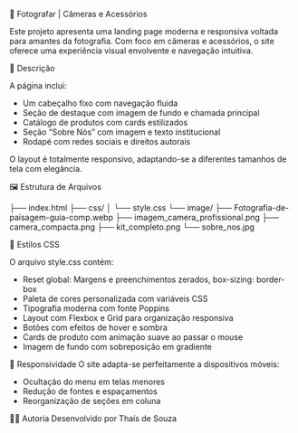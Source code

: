 📸 Fotografar | Câmeras e Acessórios

Este projeto apresenta uma landing page moderna e responsiva voltada para amantes da fotografia. Com foco em câmeras e acessórios, o site oferece uma experiência visual envolvente e navegação intuitiva.

🧾 Descrição

A página inclui:

- Um cabeçalho fixo com navegação fluida
- Seção de destaque com imagem de fundo e chamada principal
- Catálogo de produtos com cards estilizados
- Seção “Sobre Nós” com imagem e texto institucional
- Rodapé com redes sociais e direitos autorais
  
O layout é totalmente responsivo, adaptando-se a diferentes tamanhos de tela com elegância.

🖼️ Estrutura de Arquivos

├── index.html
├── css/
│   └── style.css
└── image/
    ├── Fotografia-de-paisagem-guia-comp.webp
    ├── imagem_camera_profissional.png
    ├── camera_compacta.png
    ├── kit_completo.png
    └── sobre_nos.jpg

🎨 Estilos CSS

O arquivo style.css contém:

- Reset global: Margens e preenchimentos zerados, box-sizing: border-box
- Paleta de cores personalizada com variáveis CSS
- Tipografia moderna com fonte Poppins
- Layout com Flexbox e Grid para organização responsiva
- Botões com efeitos de hover e sombra
- Cards de produto com animação suave ao passar o mouse
- Imagem de fundo com sobreposição em gradiente

📱 Responsividade
O site adapta-se perfeitamente a dispositivos móveis:
- Ocultação do menu em telas menores
- Redução de fontes e espaçamentos
- Reorganização de seções em coluna

👩‍💻 Autoria
Desenvolvido por Thaís de Souza

